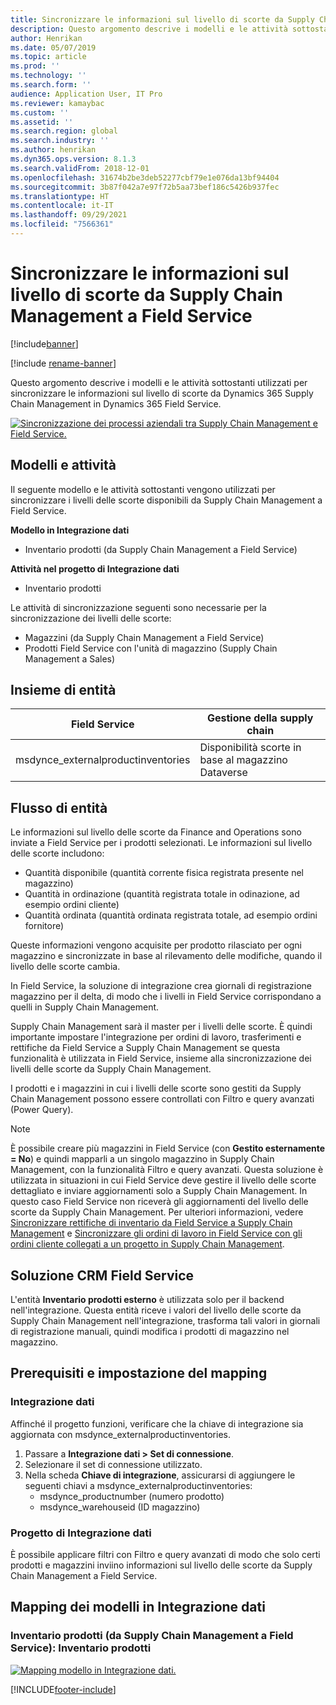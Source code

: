 ```yaml
---
title: Sincronizzare le informazioni sul livello di scorte da Supply Chain Management a Field Service
description: Questo argomento descrive i modelli e le attività sottostanti utilizzati per sincronizzare le informazioni sul livello di scorte da Dynamics 365 Supply Chain Management in Dynamics 365 Field Service.
author: Henrikan
ms.date: 05/07/2019
ms.topic: article
ms.prod: ''
ms.technology: ''
ms.search.form: ''
audience: Application User, IT Pro
ms.reviewer: kamaybac
ms.custom: ''
ms.assetid: ''
ms.search.region: global
ms.search.industry: ''
ms.author: henrikan
ms.dyn365.ops.version: 8.1.3
ms.search.validFrom: 2018-12-01
ms.openlocfilehash: 31674b2be3deb52277cbf79e1e076da13bf94404
ms.sourcegitcommit: 3b87f042a7e97f72b5aa73bef186c5426b937fec
ms.translationtype: HT
ms.contentlocale: it-IT
ms.lasthandoff: 09/29/2021
ms.locfileid: "7566361"
---
```

# <a name="synchronize-inventory-level-information-from-supply-chain-management-to-field-service"></a>Sincronizzare le informazioni sul livello di scorte da Supply Chain Management a Field Service 

[!include[banner](../includes/banner.md)]

[!include [rename-banner](~/includes/cc-data-platform-banner.md)]

Questo argomento descrive i modelli e le attività sottostanti utilizzati per sincronizzare le informazioni sul livello di scorte da Dynamics 365 Supply Chain Management in Dynamics 365 Field Service.

[![Sincronizzazione dei processi aziendali tra Supply Chain Management e Field Service.](./media/FSOnHandOW.png)](./media/FSOnHandOW.png)

## <a name="templates-and-tasks"></a>Modelli e attività
Il seguente modello e le attività sottostanti vengono utilizzati per sincronizzare i livelli delle scorte disponibili da Supply Chain Management a Field Service.

**Modello in Integrazione dati**
- Inventario prodotti (da Supply Chain Management a Field Service)
  
**Attività nel progetto di Integrazione dati**
- Inventario prodotti

Le attività di sincronizzazione seguenti sono necessarie per la sincronizzazione dei livelli delle scorte:
- Magazzini (da Supply Chain Management a Field Service) 
- Prodotti Field Service con l'unità di magazzino (Supply Chain Management a Sales) 

## <a name="entity-set"></a>Insieme di entità

| Field Service                      | Gestione della supply chain                |
|------------------------------------|----------------------------------------|
| msdynce_externalproductinventories | Disponibilità scorte in base al magazzino Dataverse     |

## <a name="entity-flow"></a>Flusso di entità
Le informazioni sul livello delle scorte da Finance and Operations sono inviate a Field Service per i prodotti selezionati. Le informazioni sul livello delle scorte includono: 
- Quantità disponibile (quantità corrente fisica registrata presente nel magazzino)
- Quantità in ordinazione (quantità registrata totale in odinazione, ad esempio ordini cliente)
- Quantità ordinata (quantità ordinata registrata totale, ad esempio ordini fornitore)

Queste informazioni vengono acquisite per prodotto rilasciato per ogni magazzino e sincronizzate in base al rilevamento delle modifiche, quando il livello delle scorte cambia.

In Field Service, la soluzione di integrazione crea giornali di registrazione magazzino per il delta, di modo che i livelli in Field Service corrispondano a quelli in Supply Chain Management.

Supply Chain Management sarà il master per i livelli delle scorte. È quindi importante impostare l'integrazione per ordini di lavoro, trasferimenti e rettifiche da Field Service a Supply Chain Management se questa funzionalità è utilizzata in Field Service, insieme alla sincronizzazione dei livelli delle scorte da Supply Chain Management.

I prodotti e i magazzini in cui i livelli delle scorte sono gestiti da Supply Chain Management possono essere controllati con Filtro e query avanzati (Power Query).

> [!NOTE]
> È possibile creare più magazzini in Field Service (con **Gestito esternamente = No**) e quindi mapparli a un singolo magazzino in Supply Chain Management, con la funzionalità Filtro e query avanzati. Questa soluzione è utilizzata in situazioni in cui Field Service deve gestire il livello delle scorte dettagliato e inviare aggiornamenti solo a Supply Chain Management. In questo caso Field Service non riceverà gli aggiornamenti del livello delle scorte da Supply Chain Management. Per ulteriori informazioni, vedere [Sincronizzare rettifiche di inventario da Field Service a Supply Chain Management](/dynamics365/unified-operations/supply-chain/sales-marketing/synchronize-inventory-adjustments) e [Sincronizzare gli ordini di lavoro in Field Service con gli ordini cliente collegati a un progetto in Supply Chain Management](/dynamics365/unified-operations/supply-chain/sales-marketing/field-service-work-order).

## <a name="field-service-crm-solution"></a>Soluzione CRM Field Service
L'entità **Inventario prodotti esterno** è utilizzata solo per il backend nell'integrazione. Questa entità riceve i valori del livello delle scorte da Supply Chain Management nell'integrazione, trasforma tali valori in giornali di registrazione manuali, quindi modifica i prodotti di magazzino nel magazzino.

## <a name="prerequisites-and-mapping-setup"></a>Prerequisiti e impostazione del mapping

### <a name="data-integration"></a>Integrazione dati
Affinché il progetto funzioni, verificare che la chiave di integrazione sia aggiornata con msdynce_externalproductinventories.
1.  Passare a **Integrazione dati > Set di connessione**.
2.  Selezionare il set di connessione utilizzato.
3.  Nella scheda **Chiave di integrazione**, assicurarsi di aggiungere le seguenti chiavi a msdynce_externalproductinventories:
      - msdynce_productnumber (numero prodotto)
      - msdynce_warehouseid (ID magazzino)
      
### <a name="data-integration-project"></a>Progetto di Integrazione dati
È possibile applicare filtri con Filtro e query avanzati di modo che solo certi prodotti e magazzini inviino informazioni sul livello delle scorte da Supply Chain Management a Field Service.

## <a name="template-mapping-in-data-integration"></a>Mapping dei modelli in Integrazione dati

### <a name="product-inventory-supply-chain-management-to-field-service-product-inventory"></a>Inventario prodotti (da Supply Chain Management a Field Service): Inventario prodotti

[![Mapping modello in Integrazione dati.](./media/FSinventoryLevel1.png)](./media/FSinventoryLevel1.png)


[!INCLUDE[footer-include](../../includes/footer-banner.md)]